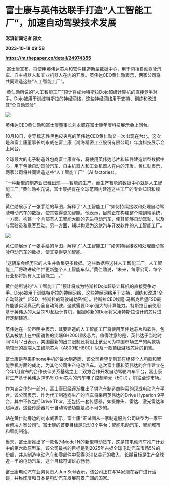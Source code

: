 # 富士康与英伟达联手打造“人工智能工厂”，加速自动驾驶技术发展
**澎湃新闻记者 邵文**

**2023-10-18 09:58**

**https://m.thepaper.cn/detail/24974355**

·富士康宣布，将使用英伟达芯片和软件建造新型数据中心，用于包括自动驾驶汽车、自主机器人和工业机器人在内的开发。英伟达CEO黄仁勋表示，两家公司将共同建造这些“人工智能工厂”。

·黄仁勋所说的“人工智能工厂”预计将成为特斯拉Dojo超级计算机的直接竞争对手。Dojo被用于训练特斯拉的神经网络，这些神经网络用于支持、训练和改进其“全自动驾驶”。

![](https://imagecloud.thepaper.cn/thepaper/image/274/610/376.jpg)

英伟达CEO黄仁勋和富士康董事长刘永威在富士康年度科技展示会上同台。

10月18日，身穿标志性黑色皮夹克的英伟达CEO黄仁勋又一次出现在台北，这次是和富士康董事长刘永威在富士康（鸿海精密工业股份有限公司）年度科技展示会上同台。

全球最大的电子制造外包商富士康宣布，将使用英伟达芯片和软件建造新型数据中心，用于包括自动驾驶汽车、自主机器人和工业机器人在内的开发。黄仁勋表示，两家公司将共同建造这些“人工智能工厂”（AI factories）。

“一种新型的制造业已经出现——智能的生产。而生产智能的数据中心就是人工智能工厂。”黄仁勋补充说，富士康拥有在全球范围内建造这些工厂的专业知识和规模。

黄仁勋展示了一张手绘的草图，解释了“人工智能工厂”如何持续接收和处理自动驾驶电动汽车的数据，使其变得更加智能。他表示，目前正在构建整个端到端系统，一方面，构建一个内部有人工智能大脑的先进电动汽车，使其能够自动驾驶，以及与驾驶员和乘客互动。另一方面，辅以构建为这款汽车开发软件的人工智能工厂。

![](https://imagecloud.thepaper.cn/thepaper/image/274/610/382.jpg)

黄仁勋展示了一张手绘的草图，解释了“人工智能工厂”如何持续接收和处理自动驾驶电动汽车的数据，使其变得更加智能。

“这辆车会经历它的人生并收集更多数据。这些数据将送往人工智能工厂。人工智能工厂将改进软件并更新整个人工智能车队。”黄仁勋说，“未来，每家公司、每个行业都将拥有人工智能工厂。”

黄仁勋所说的“人工智能工厂”预计将成为特斯拉Dojo超级计算机的直接竞争对手。Dojo被用于训练特斯拉的神经网络，这些神经网络用于支持、训练和改进“全自动驾驶”（FSD，特斯拉的驾驶辅助系统）。特斯拉CEO埃隆·马斯克希望FSD最终能够实现真正的全自动驾驶，这就需要Dojo强大的计算能力。特斯拉目前使用基于英伟达的大型GPU超级计算机，但据称新的Dojo将采用特斯拉设计的芯片进行定制建造。

英伟达在一份声明中表示，其要建造的人工智能工厂将使用英伟达芯片和软件，包括其被禁止在中国销售的尖端GH200超级芯片。值得注意的是，英伟达于当地时间10月17日表示，美国最新的出口限制还将阻止该公司为中国市场生产的两款功能较弱的高端人工智能芯片（A800和H800）以及一款顶级游戏芯片的销售。

富士康是苹果iPhone手机的最大制造商，该公司希望复制其在组装个人电脑和智能手机方面的成功，为其他公司生产电动汽车。这次富士康和英伟达的合作建立在今年1月宣布的合作伙伴关系基础之上：双方合作开发自动驾驶汽车平台，富士康将生产基于英伟达DRIVE Orin芯片的汽车电子控制单元（ECU），销往全球市场。

作为该合作的一部分，富士康已经逐渐推出了供汽车制造商购买的现成电动汽车平台。该公司表示，作为代工制造商生产的汽车将采用英伟达的Drive Hyperion 9平台，其中不仅包括Drive Thor，还包括一套传感器，如摄像头、雷达、激光雷达和超声波，这些传感器对于自动驾驶功能是必不可少的。

站在黄仁勋旁边的刘永威表示，富士康“正试图从一家制造服务公司转型为一家平台解决方案公司”。富士康的首要目标是启动3个平台：智能电动汽车、智能城市和智能制造。

当天，富士康推出了一款名为Model N的新型电动货车，这是其电动汽车推广计划中的第六款原型车。该公司最初的目标是到2025年占据全球电动汽车市场5%的份额，并从制造电动汽车和零部件中获得330亿美元的收入，长期目标是生产全球近一半的电动汽车，这个目标可谓雄心勃勃。

富士康电动汽车业务负责人Jun Seki表示，该公司正在与14家潜在客户进行洽谈，并称印度和日本是电动汽车发展前景广阔的国家。